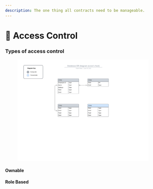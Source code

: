 ```yaml
---
description: The one thing all contracts need to be manageable.
---
```


# 🔑 Access Control

### Types of access control

<figure><img src="../../.gitbook/assets/Database ER diagram (crow&#x27;s foot).png" alt=""><figcaption></figcaption></figure>

#### Ownable

#### Role Based
